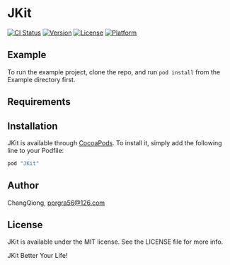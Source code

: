 # JKit
 

[![CI Status](http://img.shields.io/travis/ChangQiong/JKit.svg?style=flat)](https://travis-ci.org/ChangQiong/JKit)
[![Version](https://img.shields.io/cocoapods/v/JKit.svg?style=flat)](http://cocoapods.org/pods/JKit)
[![License](https://img.shields.io/cocoapods/l/JKit.svg?style=flat)](http://cocoapods.org/pods/JKit)
[![Platform](https://img.shields.io/cocoapods/p/JKit.svg?style=flat)](http://cocoapods.org/pods/JKit)

## Example

To run the example project, clone the repo, and run `pod install` from the Example directory first.

## Requirements

## Installation

JKit is available through [CocoaPods](http://cocoapods.org). To install
it, simply add the following line to your Podfile:

```ruby
pod "JKit"
```

## Author

ChangQiong, pprgra56@126.com

## License

JKit is available under the MIT license. See the LICENSE file for more info.
 
JKit Better Your Life!
 
